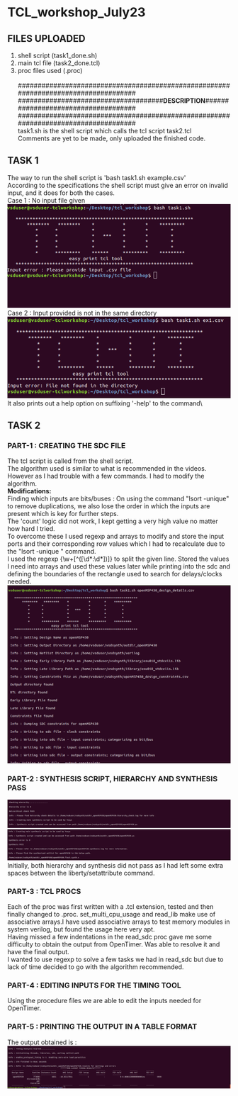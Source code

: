 # TCL_workshop_July23

## **FILES UPLOADED**
1. shell script (task1_done.sh)
2. main tcl file (task2_done.tcl)
3. proc files used (.proc)
\
\
####################################################################################\
#####################################**DESCRIPTION**####################################\
####################################################################################\
task1.sh is the shell script which calls the tcl script task2.tcl\
Comments are yet to be made, only uploaded the finished code.

## **TASK 1**
The way to run the shell script is 'bash task1.sh example.csv'\
According to the specifications the shell script must give an error on invalid input, and it does for both the cases.\
Case 1 : No input file given\
![No input file given](task1_1.png)\
Case 2 : Input provided is not in the same directory\
![Invalid file](task1_2.png)\
It also prints out a help option on suffixing '-help' to the command\
## **TASK 2**
### **PART-1 : CREATING THE SDC FILE** 
The tcl script is called from the shell script.\
The algorithm used is similar to what is recommended in the videos. However as I had trouble with a few commands. I had to modify the algorithm.\
**Modifications:**\
Finding which inputs are bits/buses : On using the command "lsort -unique" to remove duplications, we also lose the order in which the inputs are present which is key for further steps.\
The 'count' logic did not work, I kept getting a very high value no matter how hard I tried.\
To overcome these I used regexp and arrays to modify and store the input ports and their corresponding row values which I had to recalculate due to the "lsort -unique " command.\
I used the regexp {\w+[^(\[\d*:\d*\])]} to split the given line. Stored the values I need into arrays and used these values later while printing into the sdc and defining the boundaries of the rectangle used to search for delays/clocks needed.\
![Done with creating sdc file](task2_1.png)

### **PART-2 : SYNTHESIS SCRIPT, HIERARCHY AND SYNTHESIS PASS**
![Hierarchy pass](hierarchy_check.png)
![Synthesis pass](synthesis_check.png)
Initially, both hierarchy and synthesis did not pass as I had left some extra spaces between the liberty/setattribute command.

### **PART-3 : TCL PROCS**
Each of the proc was first written with a .tcl extension, tested and then finally changed to .proc. 
set_multi_cpu_usage and read_lib make use of associative arrays.I have used associative arrays to test memory modules in system verilog, but found the usage here very apt.\
Having missed a few indentations in the read_sdc proc gave me some difficulty to obtain the output from OpenTimer. Was able to resolve it and have the final output.\
I wanted to use regexp to solve a few tasks we had in read_sdc but due to lack of time decided to go with the algorithm recommended.

### **PART-4 : EDITING INPUTS FOR THE TIMING TOOL**
Using the procedure files we are able to edit the inputs needed for OpenTimer.

### **PART-5 : PRINTING THE OUTPUT IN A TABLE FORMAT**
The output obtained is :
![Final Output](req_output.png)

